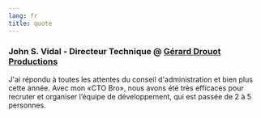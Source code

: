 ```yaml
---
lang: fr
title: quote
---
```

### John S. Vidal - Directeur Technique @ [Gérard Drouot Productions](https://www.gdp.fr/)

J'ai répondu à toutes les attentes du conseil d'administration et bien plus cette année. Avec mon «CTO Bro», nous avons été très efficaces pour recruter et organiser l’équipe de développement, qui est passée de 2 à 5 personnes.
